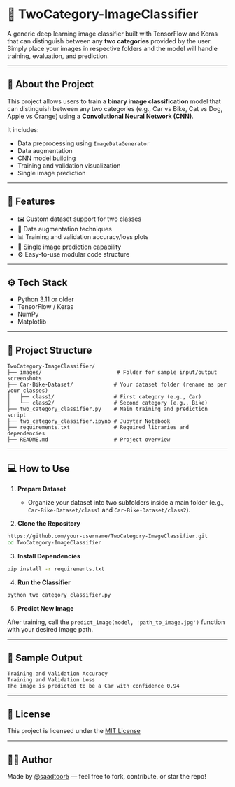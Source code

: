 # 🧠 TwoCategory-ImageClassifier

A generic deep learning image classifier built with TensorFlow and Keras that can distinguish between any **two categories** provided by the user. Simply place your images in respective folders and the model will handle training, evaluation, and prediction.

---

## 📌 About the Project

This project allows users to train a **binary image classification** model that can distinguish between any two categories (e.g., Car vs Bike, Cat vs Dog, Apple vs Orange) using a **Convolutional Neural Network (CNN)**.

It includes:

* Data preprocessing using `ImageDataGenerator`
* Data augmentation
* CNN model building
* Training and validation visualization
* Single image prediction

---

## 🚀 Features

* 🖼️ Custom dataset support for two classes
* 🔄 Data augmentation techniques
* 📊 Training and validation accuracy/loss plots
* 🧪 Single image prediction capability
* ⚙️ Easy-to-use modular code structure

---

## ⚙️ Tech Stack

* Python 3.11 or older
* TensorFlow / Keras
* NumPy
* Matplotlib

---

## 📁 Project Structure

```
TwoCategory-ImageClassifier/
├── images/                        # Folder for sample input/output screenshots
├── Car-Bike-Dataset/             # Your dataset folder (rename as per your classes)
│   ├── class1/                   # First category (e.g., Car)
│   └── class2/                   # Second category (e.g., Bike)
├── two_category_classifier.py    # Main training and prediction script
├── two_category_classifier.ipynb # Jupyter Notebook
├── requirements.txt              # Required libraries and dependencies
├── README.md                     # Project overview
```

---

## 💻 How to Use

1. **Prepare Dataset**

   * Organize your dataset into two subfolders inside a main folder (e.g., `Car-Bike-Dataset/class1` and `Car-Bike-Dataset/class2`).

2. **Clone the Repository**

```bash
https://github.com/your-username/TwoCategory-ImageClassifier.git
cd TwoCategory-ImageClassifier
```

3. **Install Dependencies**

```bash
pip install -r requirements.txt
```

4. **Run the Classifier**

```bash
python two_category_classifier.py
```

5. **Predict New Image**

After training, call the `predict_image(model, 'path_to_image.jpg')` function with your desired image path.

---

## 🧪 Sample Output

```
Training and Validation Accuracy
Training and Validation Loss
The image is predicted to be a Car with confidence 0.94
```

---

## 📄 License

This project is licensed under the [MIT License](LICENSE)

---

## 👨‍💻 Author

Made by [@saadtoor5](https://github.com/saadtoor5) — feel free to fork, contribute, or star the repo!
